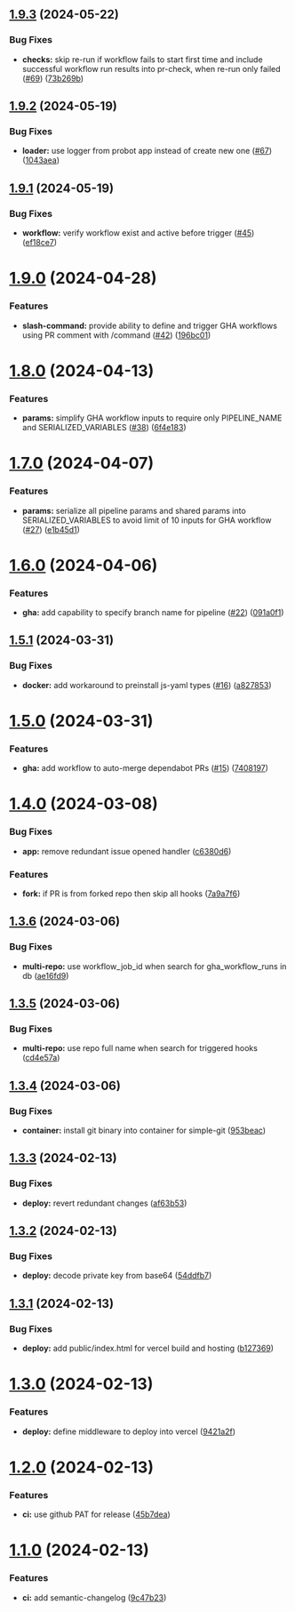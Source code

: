 ## [1.9.3](https://github.com/mdolinin/gha-conductor/compare/v1.9.2...v1.9.3) (2024-05-22)


### Bug Fixes

* **checks:** skip re-run if workflow fails to start first time and include successful workflow run results into pr-check, when re-run only failed ([#69](https://github.com/mdolinin/gha-conductor/issues/69)) ([73b269b](https://github.com/mdolinin/gha-conductor/commit/73b269b8df20657e508253cc3e8d3a75ef677d2f))

## [1.9.2](https://github.com/mdolinin/gha-conductor/compare/v1.9.1...v1.9.2) (2024-05-19)


### Bug Fixes

* **loader:** use logger from probot app instead of create new one ([#67](https://github.com/mdolinin/gha-conductor/issues/67)) ([1043aea](https://github.com/mdolinin/gha-conductor/commit/1043aea4996a3d0416ec0c3964ca2c0970072c87))

## [1.9.1](https://github.com/mdolinin/gha-conductor/compare/v1.9.0...v1.9.1) (2024-05-19)


### Bug Fixes

* **workflow:** verify workflow exist and active before trigger ([#45](https://github.com/mdolinin/gha-conductor/issues/45)) ([ef18ce7](https://github.com/mdolinin/gha-conductor/commit/ef18ce7bc61d57459196bee9b526c55acd06f08b))

# [1.9.0](https://github.com/mdolinin/gha-conductor/compare/v1.8.0...v1.9.0) (2024-04-28)


### Features

* **slash-command:** provide ability to define and trigger GHA workflows using PR comment with /command ([#42](https://github.com/mdolinin/gha-conductor/issues/42)) ([196bc01](https://github.com/mdolinin/gha-conductor/commit/196bc011146896f8c443d2e4ed5daf0cf233062e))

# [1.8.0](https://github.com/mdolinin/gha-conductor/compare/v1.7.0...v1.8.0) (2024-04-13)


### Features

* **params:** simplify GHA workflow inputs to require only PIPELINE_NAME and SERIALIZED_VARIABLES ([#38](https://github.com/mdolinin/gha-conductor/issues/38)) ([6f4e183](https://github.com/mdolinin/gha-conductor/commit/6f4e1837ca623b87795608e4f3a75e72af4023ff))

# [1.7.0](https://github.com/mdolinin/gha-conductor/compare/v1.6.0...v1.7.0) (2024-04-07)


### Features

* **params:** serialize all pipeline params and shared params into SERIALIZED_VARIABLES to avoid limit of 10 inputs for GHA workflow ([#27](https://github.com/mdolinin/gha-conductor/issues/27)) ([e1b45d1](https://github.com/mdolinin/gha-conductor/commit/e1b45d1d8381c56c7c76496d6df88cdf7e472acf))

# [1.6.0](https://github.com/mdolinin/gha-conductor/compare/v1.5.1...v1.6.0) (2024-04-06)


### Features

* **gha:** add capability to specify branch name for pipeline ([#22](https://github.com/mdolinin/gha-conductor/issues/22)) ([091a0f1](https://github.com/mdolinin/gha-conductor/commit/091a0f1fe34d90d420dff6717723b0a59d1d391b))

## [1.5.1](https://github.com/mdolinin/gha-conductor/compare/v1.5.0...v1.5.1) (2024-03-31)


### Bug Fixes

* **docker:** add workaround to preinstall js-yaml types ([#16](https://github.com/mdolinin/gha-conductor/issues/16)) ([a827853](https://github.com/mdolinin/gha-conductor/commit/a8278539e8bbcd28491439d09b5a954ba36c0153))

# [1.5.0](https://github.com/mdolinin/gha-conductor/compare/v1.4.0...v1.5.0) (2024-03-31)


### Features

* **gha:** add workflow to auto-merge dependabot PRs ([#15](https://github.com/mdolinin/gha-conductor/issues/15)) ([7408197](https://github.com/mdolinin/gha-conductor/commit/74081978596f27827ef0f432f2cfa3ac51c9bc8f))

# [1.4.0](https://github.com/mdolinin/gha-conductor/compare/v1.3.6...v1.4.0) (2024-03-08)


### Bug Fixes

* **app:** remove redundant issue opened handler ([c6380d6](https://github.com/mdolinin/gha-conductor/commit/c6380d6bcf499e43bc5e507c026981622800b15d))


### Features

* **fork:** if PR is from forked repo then skip all hooks ([7a9a7f6](https://github.com/mdolinin/gha-conductor/commit/7a9a7f68dc966118c59d8af37bf841e907d0ac14))

## [1.3.6](https://github.com/mdolinin/gha-conductor/compare/v1.3.5...v1.3.6) (2024-03-06)


### Bug Fixes

* **multi-repo:** use workflow_job_id when search for gha_workflow_runs in db ([ae16fd9](https://github.com/mdolinin/gha-conductor/commit/ae16fd95ea607c273524d5cb8ab4f89eacdc7267))

## [1.3.5](https://github.com/mdolinin/gha-conductor/compare/v1.3.4...v1.3.5) (2024-03-06)


### Bug Fixes

* **multi-repo:** use repo full name when search for triggered hooks ([cd4e57a](https://github.com/mdolinin/gha-conductor/commit/cd4e57a128d09a5557dd44c52ba258c7ca87e0fc))

## [1.3.4](https://github.com/mdolinin/gha-conductor/compare/v1.3.3...v1.3.4) (2024-03-06)


### Bug Fixes

* **container:** install git binary into container for simple-git ([953beac](https://github.com/mdolinin/gha-conductor/commit/953beac1cb2f7366f94c14d28d0fa81b2b9fb8cc))

## [1.3.3](https://github.com/mdolinin/gha-conductor/compare/v1.3.2...v1.3.3) (2024-02-13)


### Bug Fixes

* **deploy:** revert redundant changes ([af63b53](https://github.com/mdolinin/gha-conductor/commit/af63b537b280f03a7c0253df4503b2cd6f7e95b7))

## [1.3.2](https://github.com/mdolinin/gha-conductor/compare/v1.3.1...v1.3.2) (2024-02-13)


### Bug Fixes

* **deploy:** decode private key from base64 ([54ddfb7](https://github.com/mdolinin/gha-conductor/commit/54ddfb73c1eb2d5f23f059a0fd97ae8d07a89484))

## [1.3.1](https://github.com/mdolinin/gha-conductor/compare/v1.3.0...v1.3.1) (2024-02-13)


### Bug Fixes

* **deploy:** add public/index.html for vercel build and hosting ([b127369](https://github.com/mdolinin/gha-conductor/commit/b127369ae030f055083c90d9ab87f95ad2c76926))

# [1.3.0](https://github.com/mdolinin/gha-conductor/compare/v1.2.0...v1.3.0) (2024-02-13)


### Features

* **deploy:** define middleware to deploy into vercel ([9421a2f](https://github.com/mdolinin/gha-conductor/commit/9421a2f42698ea0b9ad4cb40633a696fc9622dde))

# [1.2.0](https://github.com/mdolinin/gha-conductor/compare/v1.1.0...v1.2.0) (2024-02-13)


### Features

* **ci:** use github PAT for release ([45b7dea](https://github.com/mdolinin/gha-conductor/commit/45b7dea81499bba50cf1a8ca28317448d2fae069))

# [1.1.0](https://github.com/mdolinin/gha-conductor/compare/v1.0.0...v1.1.0) (2024-02-13)


### Features

* **ci:** add semantic-changelog ([9c47b23](https://github.com/mdolinin/gha-conductor/commit/9c47b23c234e6c59de47707dc8bfb871cc2b91b4))
